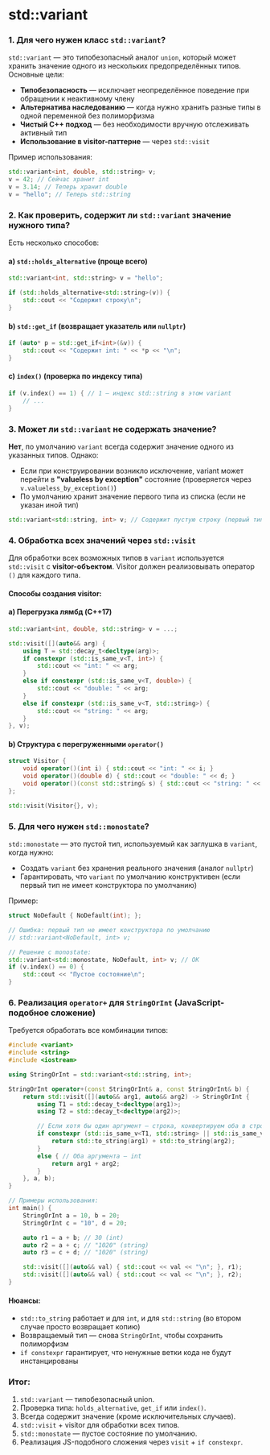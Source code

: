 # std::variant

### 1. Для чего нужен класс `std::variant`?

`std::variant` — это типобезопасный аналог `union`, который может хранить значение одного из нескольких предопределённых типов. Основные цели:
- **Типобезопасность** — исключает неопределённое поведение при обращении к неактивному члену
- **Альтернатива наследованию** — когда нужно хранить разные типы в одной переменной без полиморфизма
- **Чистый C++ подход** — без необходимости вручную отслеживать активный тип
- **Использование в visitor-паттерне** — через `std::visit`

Пример использования:
```cpp
std::variant<int, double, std::string> v;
v = 42; // Сейчас хранит int
v = 3.14; // Теперь хранит double
v = "hello"; // Теперь std::string
```

### 2. Как проверить, содержит ли `std::variant` значение нужного типа?

Есть несколько способов:

#### a) `std::holds_alternative` (проще всего)
```cpp
std::variant<int, std::string> v = "hello";

if (std::holds_alternative<std::string>(v)) {
    std::cout << "Содержит строку\n";
}
```

#### b) `std::get_if` (возвращает указатель или `nullptr`)
```cpp
if (auto* p = std::get_if<int>(&v)) {
    std::cout << "Содержит int: " << *p << "\n";
}
```

#### c) `index()` (проверка по индексу типа)
```cpp
if (v.index() == 1) { // 1 — индекс std::string в этом variant
    // ...
}
```

### 3. Может ли `std::variant` не содержать значение?

**Нет**, по умолчанию `variant` всегда содержит значение одного из указанных типов. Однако:

- Если при конструировании возникло исключение, variant может перейти в **"valueless by exception"** состояние (проверяется через `v.valueless_by_exception()`)
- По умолчанию хранит значение первого типа из списка (если не указан иной тип)

```cpp
std::variant<std::string, int> v; // Содержит пустую строку (первый тип)
```

### 4. Обработка всех значений через `std::visit`

Для обработки всех возможных типов в `variant` используется `std::visit` с **visitor-объектом**. Visitor должен реализовывать оператор `()` для каждого типа.

#### Способы создания visitor:

#### a) Перегрузка лямбд (C++17)
```cpp
std::variant<int, double, std::string> v = ...;

std::visit([](auto&& arg) {
    using T = std::decay_t<decltype(arg)>;
    if constexpr (std::is_same_v<T, int>) {
        std::cout << "int: " << arg;
    }
    else if constexpr (std::is_same_v<T, double>) {
        std::cout << "double: " << arg;
    }
    else if constexpr (std::is_same_v<T, std::string>) {
        std::cout << "string: " << arg;
    }
}, v);
```

#### b) Структура с перегруженными `operator()`
```cpp
struct Visitor {
    void operator()(int i) { std::cout << "int: " << i; }
    void operator()(double d) { std::cout << "double: " << d; }
    void operator()(const std::string& s) { std::cout << "string: " << s; }
};

std::visit(Visitor{}, v);
```

### 5. Для чего нужен `std::monostate`?

`std::monostate` — это пустой тип, используемый как заглушка в `variant`, когда нужно:
- Создать `variant` без хранения реального значения (аналог `nullptr`)
- Гарантировать, что `variant` по умолчанию конструктивен (если первый тип не имеет конструктора по умолчанию)

Пример:
```cpp
struct NoDefault { NoDefault(int); };

// Ошибка: первый тип не имеет конструктора по умолчанию
// std::variant<NoDefault, int> v; 

// Решение с monostate:
std::variant<std::monostate, NoDefault, int> v; // OK
if (v.index() == 0) {
    std::cout << "Пустое состояние\n";
}
```

### 6. Реализация `operator+` для `StringOrInt` (JavaScript-подобное сложение)

Требуется обработать все комбинации типов:

```cpp
#include <variant>
#include <string>
#include <iostream>

using StringOrInt = std::variant<std::string, int>;

StringOrInt operator+(const StringOrInt& a, const StringOrInt& b) {
    return std::visit([](auto&& arg1, auto&& arg2) -> StringOrInt {
        using T1 = std::decay_t<decltype(arg1)>;
        using T2 = std::decay_t<decltype(arg2)>;

        // Если хотя бы один аргумент — строка, конвертируем оба в строки
        if constexpr (std::is_same_v<T1, std::string> || std::is_same_v<T2, std::string>) {
            return std::to_string(arg1) + std::to_string(arg2);
        }
        else { // Оба аргумента — int
            return arg1 + arg2;
        }
    }, a, b);
}

// Примеры использования:
int main() {
    StringOrInt a = 10, b = 20;
    StringOrInt c = "10", d = 20;

    auto r1 = a + b; // 30 (int)
    auto r2 = a + c; // "1020" (string)
    auto r3 = c + d; // "1020" (string)

    std::visit([](auto&& val) { std::cout << val << "\n"; }, r1);
    std::visit([](auto&& val) { std::cout << val << "\n"; }, r2);
}
```

#### Нюансы:
- `std::to_string` работает и для `int`, и для `std::string` (во втором случае просто возвращает копию)
- Возвращаемый тип — снова `StringOrInt`, чтобы сохранить полиморфизм
- `if constexpr` гарантирует, что ненужные ветки кода не будут инстанцированы

### Итог:
1. `std::variant` — типобезопасный union.
2. Проверка типа: `holds_alternative`, `get_if` или `index()`.
3. Всегда содержит значение (кроме исключительных случаев).
4. `std::visit` + visitor для обработки всех типов.
5. `std::monostate` — пустое состояние по умолчанию.
6. Реализация JS-подобного сложения через `visit` + `if constexpr`.